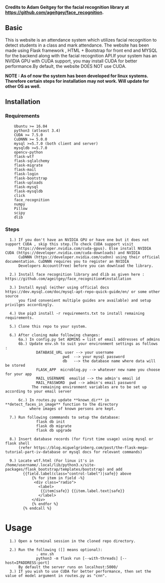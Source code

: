 **Credits to Adam Geitgey for the facial recognition library at https://github.com/ageitgey/face_recognition.**
## Basic

This is website is an attendance system which utilizes facial recognition to detect students in a class and mark attendance.
The website has been made using Flask framework , HTML + Bootstrap for front end and MYSQL for the backend along with the facial
recognition API.If your system has an NVIDIA GPU with CUDA support, you may install CUDA for better performance.By default, the website
DOES NOT use CUDA.

**NOTE : As of now the system has been developed for linux systems. Therefore certain steps for installation may not
work. Will update for other OS as well.**

## **Installation**
  ### **Requirements**
        Ubuntu >= 16.04
        python3 (atleast 3.4)
        CUDA >= 7.5.0
        CuDNNN >= 5.0.0
        mysql >=5.7.0 (both client and server)
        mysqldb >=5.7.0
        opencv-python
        flask-wtf
        flask-sqlalchemy
        flask-migrate
        flask-mail
        flask-login
        flask-bootstrap
        flask-uploads
        flask-mysql
        flask-mysqldb
        click
        face_recognition
        numpy
        Pillow
        scipy
        dlib
  ### **Steps**
      1.) If you don't have an NVIDIA GPU or have one but it does not support CUDA , skip this step.(To check CUDA support visit
          https://developer.nvidia.com/cuda-gpus). Else install NVIDIA CUDA (https://developer.nvidia.com/cuda-downloads) and NVIDIA 
          CuDNNN (https://developer.nvidia.com/cudnn) using their official documentation. CuDNNN requires you to register an NVIDIA
          Developers Account(Free) before you can download the library.
          
      2.) Install face recognition library and dlib as given here : https://github.com/ageitgey/face_recognition#installation
      
      3.) Install mysql (either using official docs https://dev.mysql.com/doc/mysql-apt-repo-quick-guide/en/ or some other source
          you find convenient multiple guides are available) and setup privilges accordingly.
      
      4.) Use pip3 install -r requirements.txt to install remaining requirements.
      
      5.) Clone this repo to your system.
      
      6.) After cloning make following changes:
          6a.) In config.py Set ADMINS = list of email addresses of admins
          6b.) Update env.sh to suit your environment settings as follows : 
                  DATABASE_URL user --> your username 
                              pwd  --> your mysql password
                              db   --> the database name where data will be stored
                  FLASK_APP  microblog.py --> whatever new name you choose for your app
                  MAIL_USERNAME  emailid --> the admin's email id
                  MAIL_PASSWORD  pwd --> admin's email password
                The remaining environment variables are to be set up according to your email server
                
          6c.) In routes.py update **known_dir** in **detect_faces_in_image** function to the directory 
               where images of known persons are kept.
      
      7.) Run following commmands to setup the database:
                  flask db init
                  flask db migrate 
                  flask db upgrade
      
      8.) Insert database records (for first time usage) using mysql or flask shell 
          (refer https://blog.miguelgrinberg.com/post/the-flask-mega-tutorial-part-iv-database or mysql docs for relevant commands)
          
      9.) Locate wtf.html (For linux it's in /home/username/.local/lib/python3.x/site-packages/flask_bootstrap/templates/bootstrap) and add
            {{field.label(class="control-label")|safe}} above
                {% for item in field -%}
                 <div class="radio">
                   <label>
                    {{item|safe}} {{item.label.text|safe}}
                   </label>
                </div>
                {% endfor %}
            {% endcall %}

 
 # **Usage**
      1.) Open a terminal session in the cloned repo directory.
      
      2.) Run the following ([] means optional):
                  . env.sh
                  python3 -m flask run [--with-threads] [--host=IPADDRESS:port]
          By default the server runs on localhost:5000/
      3.) If you wish to use CUDA for better performance, then set the value of model argument in routes.py as "cnn".
      
